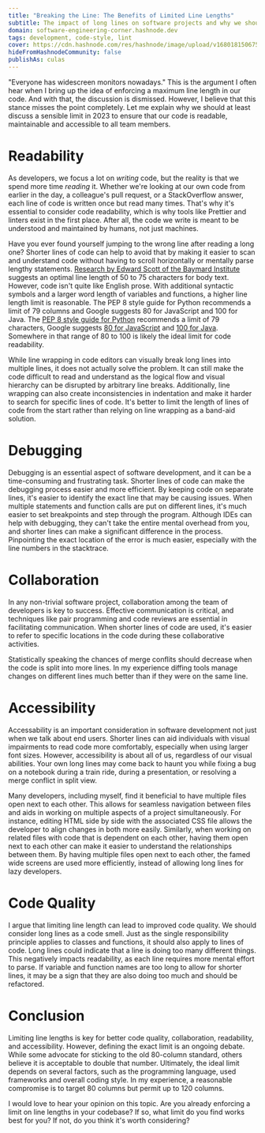 ```yaml
---
title: "Breaking the Line: The Benefits of Limited Line Lengths"
subtitle: The impact of long lines on software projects and why we should still enforce limits in 2023
domain: software-engineering-corner.hashnode.dev
tags: development, code-style, lint
cover: https://cdn.hashnode.com/res/hashnode/image/upload/v1680181506757/dqCCyfD4E.jpg?w=1600&h=840&fit=crop&crop=entropy&auto=compress,format&format=webp
hideFromHashnodeCommunity: false
publishAs: culas
---
```


"Everyone has widescreen monitors nowadays."
This is the argument I often hear when I bring up the idea of enforcing a maximum line length in our code.
And with that, the discussion is dismissed.
However, I believe that this stance misses the point completely.
Let me explain why we should at least discuss a sensible limit in 2023 to ensure that our code is readable, maintainable and accessible to all team members.

# Readability

As developers, we focus a lot on _writing_ code, but the reality is that we spend more time _reading_ it.
Whether we're looking at our own code from earlier in the day, a colleague's pull request, or a StackOverflow answer, each line of code is written once but read many times.
That's why it's essential to consider code readability, which is why tools like Prettier and linters exist in the first place.
After all, the code we write is meant to be understood and maintained by humans, not just machines.

Have you ever found yourself jumping to the wrong line after reading a long one?
Shorter lines of code can help to avoid that by making it easier to scan and understand code without having to scroll horizontally or mentally parse lengthy statements.
[Research by Edward Scott of the Baymard Institute](https://baymard.com/blog/line-length-readability) suggests an optimal line length of 50 to 75 characters for body text.
However, code isn't quite like English prose.
With additional syntactic symbols and a larger word length of variables and functions, a higher line length limit is reasonable.
The PEP 8 style guide for Python recommends a limit of 79 columns and Google suggests 80 for JavaScript and 100 for Java.
The [PEP 8 style guide for Python](https://peps.python.org/pep-0008/#maximum-line-length) recommends a limit of 79 characters, Google suggests [80 for JavaScript](https://google.github.io/styleguide/jsguide.html#formatting-column-limit) and [100 for Java](https://google.github.io/styleguide/javaguide.html#s4.4-column-limit).
Somewhere in that range of 80 to 100 is likely the ideal limit for code readability.

While line wrapping in code editors can visually break long lines into multiple lines, it does not actually solve the problem.
It can still make the code difficult to read and understand as the logical flow and visual hierarchy can be disrupted by arbitrary line breaks.
Additionally, line wrapping can also create inconsistencies in indentation and make it harder to search for specific lines of code.
It's better to limit the length of lines of code from the start rather than relying on line wrapping as a band-aid solution.

# Debugging

Debugging is an essential aspect of software development, and it can be a time-consuming and frustrating task.
Shorter lines of code can make the debugging process easier and more efficient.
By keeping code on separate lines, it's easier to identify the exact line that may be causing issues.
When multiple statements and function calls are put on different lines, it's much easier to set breakpoints and step through the program.
Although IDEs can help with debugging, they can't take the entire mental overhead from you, and shorter lines can make a significant difference in the process. Pinpointing the exact location of the error is much easier, especially with the line numbers in the stacktrace.

# Collaboration

In any non-trivial software project, collaboration among the team of developers is key to success.
Effective communication is critical, and techniques like pair programming and code reviews are essential in facilitating communication.
When shorter lines of code are used, it's easier to refer to specific locations in the code during these collaborative activities.

Statistically speaking the chances of merge conflits should decrease when the code is split into more lines.
In my experience diffing tools manage changes on different lines much better than if they were on the same line.

# Accessibility

Accessability is an important consideration in software development not just when we talk about end users.
Shorter lines can aid individuals with visual impairments to read code more comfortably, especially when using larger font sizes.
However, accessibility is about all of us, regardless of our visual abilities.
Your own long lines may come back to haunt you while fixing a bug on a notebook during a train ride, during a presentation, or resolving a merge conflict in split view.

Many developers, including myself, find it beneficial to have multiple files open next to each other.
This allows for seamless navigation between files and aids in working on multiple aspects of a project simultaneously.
For instance, editing HTML side by side with the associated CSS file allows the developer to align changes in both more easily.
Similarly, when working on related files with code that is dependent on each other, having them open next to each other can make it easier to understand the relationships between them.
By having multiple files open next to each other, the famed wide screens are used more efficiently, instead of allowing long lines for lazy developers.

# Code Quality

I argue that limiting line length can lead to improved code quality.
We should consider long lines as a code smell.
Just as the single responsibility principle applies to classes and functions, it should also apply to lines of code.
Long lines could indicate that a line is doing too many different things.
This negatively impacts readability, as each line requires more mental effort to parse.
If variable and function names are too long to allow for shorter lines, it may be a sign that they are also doing too much and should be refactored.

# Conclusion

Limiting line lengths is key for better code quality, collaboration, readability, and accessibility.
However, defining the exact limit is an ongoing debate.
While some advocate for sticking to the old 80-column standard, others believe it is acceptable to double that number.
Ultimately, the ideal limit depends on several factors, such as the programming language, used frameworks and overall coding style.
In my experience, a reasonable compromise is to target 80 columns but permit up to 120 columns.

I would love to hear your opinion on this topic.
Are you already enforcing a limit on line lengths in your codebase?
If so, what limit do you find works best for you?
If not, do you think it's worth considering?
